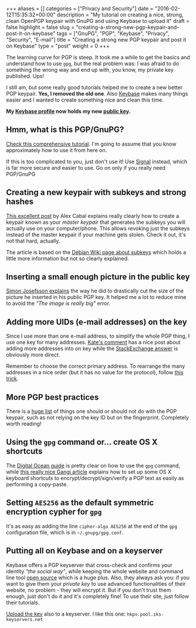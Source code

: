 +++
aliases      = []
categories   = ["Privacy and Security"]
date         = "2016-02-12T15:35:32+00:00"
description  = "My tutorial on creating a nice, strong, clean OpenPGP keypair with GnuPG and using Keybase to upload it"
draft        = false
highlight    = false
slug         = "creating-a-strong-new-pgp-keypair-and-post-it-on-keybase"
tags         = ["GnuPG", "PGP", "Keybase", "Privacy", "Security", "E-mail"]
title        = "Creating a strong new PGP keypair and post it on Keybase"
type         = "post"
weight       = 0
+++


The learning curve for PGP is steep. It took me a while to get the basics and
understand how to use `gpg`, but the real problem was: I was afraid to do
something the wrong way and end up with, you know, my private key
published. Ups!

I still am, but some really good tutorials helped me to create a new better PGP
keypair. **Yes, I removed the old one**. Also [Keybase](https://keybase.io)
makes many things easier and I wanted to create something nice and clean this
time.

**My [Keybase profile](https://keybase.io/TheMatjaz) now holds my new
[public key](https://keybase.io/TheMatjaz/key.asc).**


## Hmm, what is this PGP/GnuPG?

[Check this comprehensive tutorial](https://futureboy.us/pgp.html). I'm going to assume that you know approximately how to use it from here on.

If this is too complicated to you, just don't use it! Use
[Signal](https://whispersystems.org) instead, which is far more secure and
easier to use. Go on only if you really need PGP/GnuPG


## Creating a new keypair with subkeys and strong hashes

[This excellent post](https://alexcabal.com/creating-the-perfect-gpg-keypair/)
by Alex Cabal explains really clearly how to create a keypair known as your
_master keypair_ that generates the subkeys you will actually use on your
computer/phone. This allows revoking just the subkeys instead of the master
keypair if your machine gets stolen. Check it out, it's not that hard, actually.

The article is based on the
[Debian Wiki page about subkeys](https://wiki.debian.org/Subkeys?action=show&redirect=subkeys)
which holds a little more information but not so clearly explained.


## Inserting a small enough picture in the public key

[Simon Josefsson explains](https://blog.josefsson.org/2014/06/19/creating-a-small-jpeg-photo-for-your-openpgp-key/)
the way he did to drastically cut the size of the picture he inserted in his
public PGP key. It helped me a lot to reduce mine to avoid the _"The image is
really big"_ error.


## Adding more UIDs (e-mail addresses) on the key

Since I use more than one e-mail address, to simplify the whole PGP thing, I use
one key for many
addresses. [Kate's comment](https://www.katescomment.com/how-to-add-additional-email-addresses-to-your-gpg-identity/)
has a nice post about adding more addresses into on key while the
[StackExchange answer](http://superuser.com/questions/293184/one-gnupg-pgp-key-pair-two-emails)
is obviously more direct.

Remember to choose the correct primary address. To rearrange the many addresses
in a nice order (but it has no value for the protocol), follow
[this trick](http://unix.stackexchange.com/questions/153309/rearrange-uids-in-gpg).


## More PGP best practices

There is a
[huge list](https://help.riseup.net/en/security/message-security/openpgp/best-practices)
of things one should or should not do with the PGP keypair, such as not relying
on the key ID but on the fingerprint. Completely worth reading!


## Using the `gpg` command or... create OS X shortcuts


The
[Digital Ocean guide](https://www.digitalocean.com/community/tutorials/how-to-use-gpg-to-encrypt-and-sign-messages-on-an-ubuntu-12-04-vps)
is pretty clear on how to use the `gpg` command, while
[this really nice Gangi article](http://notes.jerzygangi.com/the-best-pgp-tutorial-for-mac-os-x-ever/)
explains how to set up some OS X keyboard shortcuts to
encrypt/decrypt/sign/verify a PGP text as easily as performing a copy-paste.


## Setting `AES256` as the default symmetric encryption cypher for `gpg`

It's as easy as adding the line `cipher-algo AES256` at the end of the `gpg`
configuration file, which is in `~/.gnupg/gpg.conf`.


## Putting all on Keybase and on a keyserver

Keybase offers a PGP keyserver that cross-check and confirms your identity _"the
social way"_, while keeping the whole website and command line tool
[open source](https://github.com/keybase) which is a huge plus. Also, they
always ask you: if you want to give them your _private key_ to use advanced
functionalities of their website, no problem - they will encrypt it. But if you
don't trust them enough, just don't do it and it's completely fine! To use
their site, just follow their tutorials.

[Upload the key](https://futureboy.us/pgp.html#UploadingViaGPG) also to a
keyserver. I like this one: `hkps.pool.sks-keyservers.net`

